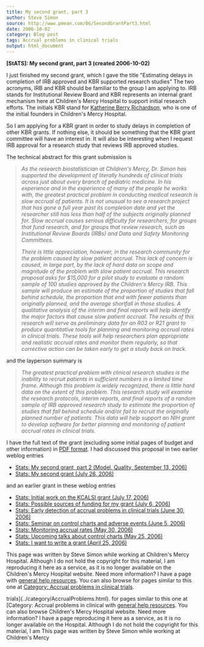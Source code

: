 ```yaml
---
title: My second grant, part 3
author: Steve Simon
source: http://www.pmean.com/06/SecondGrantPart3.html
date: 2006-10-02
category: Blog post
tags: Accrual problems in clinical trials
output: html_document
---
```

**[StATS]: My second grant, part 3 (created
2006-10-02)**

I just finished my second grant, which I gave the title \"Estimating
delays in completion of IRB approved and KBR supported research
studies\" The two acronyms, IRB and KBR should be familiar to the group
I am applying to. IRB stands for Institutional Review Board and KBR
represents an internal grant mechanism here at Children\'s Mercy
Hospital to support initial research efforts. The initials KBR stand for
[Katherine Berry
Richardson](http://beckerexhibits.wustl.edu/mowihsp/bios/GrahamRichardson.htm),
who is one of the initial founders in Children\'s Mercy Hospital.

So I am applying for a KBR grant in order to study delays in completion
of other KBR grants. If nothing else, it should be something that the
KBR grant committee will have an interest in. It will also be
interesting when I request IRB approval for a research study that
reviews IRB approved studies.

The technical abstract for this grant submission is

> *As the research biostatistician at Children\'s Mercy, Dr. Simon has
> supported the development of literally hundreds of clinical trials
> across just about every branch of pediatric medicine. In his
> experience and in the experience of many of the people he works with,
> the greatest practical problem in conducting medical research is slow
> accrual of patients. It is not unusual to see a research project that
> has gone a full year past its completion date and yet the researcher
> still has less than half of the subjects originally planned for. Slow
> accrual causes serious difficulty for researchers, for groups that
> fund research, and for groups that review research, such as
> Institutional Review Boards (IRBs) and Data and Safety Monitoring
> Committees.*
>
> *There is little appreciation, however, in the research community for
> the problem caused by slow patient accrual. This lack of concern is
> caused, in large part, by the lack of hard data on scope and magnitude
> of the problem with slow patient accrual. This research proposal asks
> for \$15,000 for a pilot study to evaluate a random sample of 100
> studies approved by the Children\'s Mercy IRB. This sample will
> produce an estimate of the proportion of studies that fall behind
> schedule, the proportion that end with fewer patients than originally
> planned, and the average shortfall in those studies. A qualitative
> analysis of the interim and final reports will help identify the major
> factors that cause slow patient accrual. The results of this research
> will serve as preliminary data for an R03 or R21 grant to produce
> quantitative tools for planning and monitoring accrual rates in
> clinical trials. These tools will help researchers plan appropriate
> and realistic accrual rates and monitor them regularly, so that
> corrective action can be taken early to get a study back on track.*

and the layperson summary is

> *The greatest practical problem with clinical research studies is the
> inability to recruit patients in sufficient numbers in a limited time
> frame. Although this problem is widely recognized, there is little
> hard data on the extent of this problem. This research study will
> examine the research protocols, interim reports, and final reports of
> a random sample of IRB approved research study to estimate the
> proportion of studies that fall behind schedule and/or fail to recruit
> the originally planned number of patients. This data will help support
> an NIH grant to develop software for better planning and monitoring of
> patient accrual rates in clinical trials.*

I have the full text of the grant (excluding some initial pages of
budget and other information) in [PDF format](../00files/KBR09a.pdf). I
had discussed this proposal in two earlier weblog entries

-   [Stats: My second grant, part 2 (Model, Quality, September
    13, 2006)](SecondGrantPart2.html)
-   [Stats: My second grant (July 26, 2006)](SecondGrant.html)

and an earlier grant in these weblog entries

-   [Stats: Initial work on the KCALSI grant (July
    17, 2006)](KcalsiGrant.html)
-   [Stats: Possible sources of funding for my grant (July
    6, 2006)](FundingSources.asp)
-   [Stats: Early detection of accrual problems in clinical trials (June
    30, 2006)](AccrualProblems1.html)
-   [Stats: Seminar on control charts and adverse events (June
    5, 2006)](AdverseEvents1.asp)
-   [Stats: Monitoring accrual rates (May
    30, 2006)](AccrualProblems.html)
-   [Stats: Upcoming talks about control charts (May
    25, 2006)](ControlChartsA.asp)
-   [Stats: I want to write a grant (April 25, 2006)](WriteGrant.asp)

This page was written by Steve Simon while working at Children\'s Mercy
Hospital. Although I do not hold the copyright for this material, I am
reproducing it here as a service, as it is no longer available on the
Children\'s Mercy Hospital website. Need more information? I have a page
with [general help resources](../GeneralHelp.html). You can also browse
for pages similar to this one at [Category: Accrual problems in clinical
trials](../category/AccrualProblems.html).
<!---More--->
trials](../category/AccrualProblems.html).
for pages similar to this one at [Category: Accrual problems in clinical
with [general help resources](../GeneralHelp.html). You can also browse
Children\'s Mercy Hospital website. Need more information? I have a page
reproducing it here as a service, as it is no longer available on the
Hospital. Although I do not hold the copyright for this material, I am
This page was written by Steve Simon while working at Children\'s Mercy

<!---Do not use
**[StATS]: My second grant, part 3 (created
This page was written by Steve Simon while working at Children\'s Mercy
Hospital. Although I do not hold the copyright for this material, I am
reproducing it here as a service, as it is no longer available on the
Children\'s Mercy Hospital website. Need more information? I have a page
with [general help resources](../GeneralHelp.html). You can also browse
for pages similar to this one at [Category: Accrual problems in clinical
trials](../category/AccrualProblems.html).
--->

